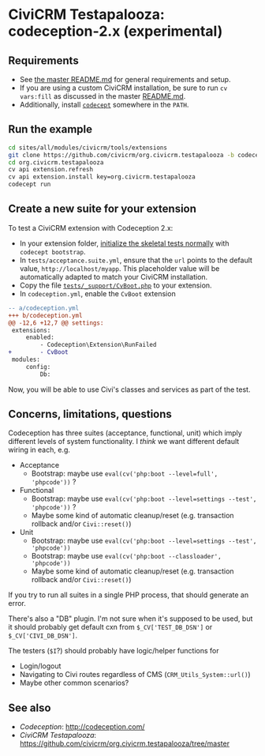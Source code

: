 # CiviCRM Testapalooza: codeception-2.x (experimental)

## Requirements

 * See [the master README.md](https://github.com/civicrm/org.civicrm.testapalooza/blob/master/README.md) for general requirements and setup.
 * If you are using a custom CiviCRM installation, be sure to run `cv vars:fill` as discussed in the master [README.md](https://github.com/civicrm/org.civicrm.testapalooza/blob/master/README.md).
 * Additionally, install [`codecept`](http://codeception.com/install) somewhere in the `PATH`.

## Run the example

```bash
cd sites/all/modules/civicrm/tools/extensions
git clone https://github.com/civicrm/org.civicrm.testapalooza -b codeception-2.x
cd org.civicrm.testapalooza
cv api extension.refresh
cv api extension.install key=org.civicrm.testapalooza
codecept run
```

## Create a new suite for your extension

To test a CiviCRM extension with Codeception 2.x:

 * In your extension folder, [initialize the skeletal tests normally](http://codeception.com/quickstart) with `codecept bootstrap`.
 * In `tests/acceptance.suite.yml`, ensure that the `url` points to the default
   value, `http://localhost/myapp`. This placeholder value will be automatically adapted
   to match your CiviCRM installation.
 * Copy the file [`tests/_support/CvBoot.php`](tests/_support/CvBoot.php) to your extension.
 * In `codeception.yml`, enable the `CvBoot` extension

```diff
-- a/codeception.yml
+++ b/codeception.yml
@@ -12,6 +12,7 @@ settings:
 extensions:
     enabled:
         - Codeception\Extension\RunFailed
+        - CvBoot
 modules:
     config:
         Db:
```

Now, you will be able to use Civi's classes and services as part of the test.

## Concerns, limitations, questions

Codeception has three suites (acceptance, functional, unit) which imply
different levels of system functionality.  I *think* we want different default
wiring in each, e.g.

 * Acceptance
   * Bootstrap: maybe use `eval(cv('php:boot --level=full', 'phpcode'))` ?
 * Functional
   * Bootstrap: maybe use `eval(cv('php:boot --level=settings --test', 'phpcode'))` ?
   * Maybe some kind of automatic cleanup/reset (e.g. transaction rollback and/or `Civi::reset()`)
 * Unit
   * Bootstrap: maybe use `eval(cv('php:boot --level=settings --test', 'phpcode'))`
   * Bootstrap: maybe use `eval(cv('php:boot --classloader', 'phpcode'))`
   * Maybe some kind of automatic cleanup/reset (e.g. transaction rollback and/or `Civi::reset()`)

If you try to run all suites in a single PHP process, that should generate an error.

There's also a "DB" plugin.  I'm not sure when it's supposed to be used, but
it should probably get default cxn from `$_CV['TEST_DB_DSN']` or `$_CV['CIVI_DB_DSN']`.

The testers (`$I`?) should probably have logic/helper functions for
 * Login/logout
 * Navigating to Civi routes regardless of CMS (`CRM_Utils_System::url()`)
 * Maybe other common scenarios?

## See also

 * *Codeception*: http://codeception.com/
 * *CiviCRM Testapalooza*: https://github.com/civicrm/org.civicrm.testapalooza/tree/master
